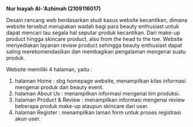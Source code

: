 <b>Nur Inayah Al-'Azhimah (2109116017)</b>

Desain rancang web berdasarkan studi kasus website kecantikan, dimana website tersebut merupakan wadah bagi para beauty enthusiast untuk dapat mencari tau segala hal seputar produk kecantikan. Dari make-up product hingga skincare product, also from the head to the toe. Website menyediakan layanan review product sehingga beauty enthusiast dapat saling merekomendasikan dan membagikan pengalaman mengenai suatu produk.

Website memiliki 4 halaman, yaitu :
1. halaman Home : sbg homepage website, menampilkan kilas informasi mengenai produk dan beauty event.
2. halaman About Us : menampilkan informasi mengenai tim produksi.
3. halaman Product & Review : menampilkan informasi mengenai review beberapa produk make-up ataupun skincare dari user.
4. halaman Register : menampilkan laman form untuk proses registrasi akun user.
